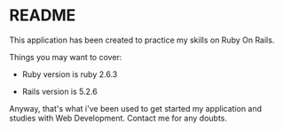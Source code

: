# README

This application has been created to practice my skills on Ruby On Rails.

Things you may want to cover:

* Ruby version is ruby 2.6.3

* Rails version is 5.2.6

Anyway, that's what i've been used to get started my application and studies with Web Development. Contact me for any doubts.

